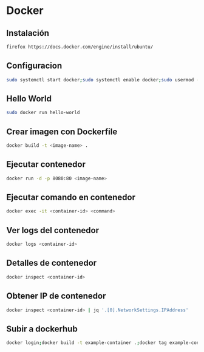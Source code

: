 # Docker
## Instalación
```bash
firefox https://docs.docker.com/engine/install/ubuntu/
```
## Configuracion
```bash
sudo systemctl start docker;sudo systemctl enable docker;sudo usermod -aG docker $USER
```
## Hello World
```bash
sudo docker run hello-world
```
## Crear imagen con Dockerfile
```bash
docker build -t <image-name> .
```
## Ejecutar contenedor
```bash
docker run -d -p 8080:80 <image-name>
```
## Ejecutar comando en contenedor
```bash
docker exec -it <container-id> <command>
```
## Ver logs del contenedor
```bash
docker logs <container-id>
```
## Detalles de contenedor
```bash
docker inspect <container-id>
```
## Obtener IP de contenedor
```bash
docker inspect <container-id> | jq '.[0].NetworkSettings.IPAddress'
```
## Subir a dockerhub
```bash
docker login;docker build -t example-container .;docker tag example-container usuario-docker-hub/example-container;docker push usuario-docker-hub/example-container
```
